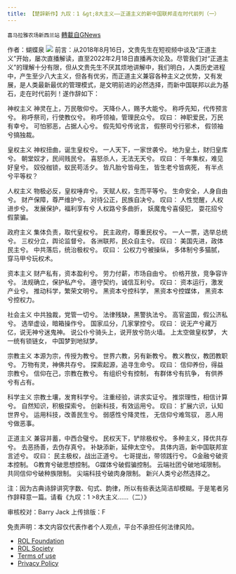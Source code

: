 ```yaml
---
title: 【楚辞新作】九叹：1 &gt;8大主义——正道主义的新中国联邦走在时代前列（一）
---
```

`喜马拉雅农场新西兰站` [轉載自GNews](https://gnews.org/zh-hans/2066584/)

作者：蝴蝶泉
![](https://assets.gnews.org/wp-content/uploads/2022/02/1-46-1-2.jpg)
前言：从2018年8月16日，文贵先生在短视频中谈及“正道主义”开始，屡次直播解读，直至2022年2月18日直播再次论及。尽管我们对“正道主义”的理解十分有限，但从文贵先生不厌其烦地讲解中，我们明白，人类历史进程中，产生至少八大主义，但各有优劣，而正道主义兼容各种主义之优势，又有发展，是人类最新最优的管理模式，是文明前进的必然选择，而新中国联邦以此为基石，走在时代前列！遂作辞如下：

神权主义
神灵在上，万民敬仰兮。
天降仆人，赐予大能兮。
称呼先知，代传预言兮。
称呼祭司，行使教仪兮。
称呼领袖，管理民众兮。
叹曰：
神职爱民，万民有幸兮。
可怕邪恶，占据人心兮。
假先知兮传讹言，
假祭司兮行邪术，
假领袖兮搞独裁。

皇权主义
神权扭曲，诞生皇权兮。
一人天下，一家世袭兮。
地为皇土，财归皇库兮。
朝堂奴才，民间贱民兮。
喜怒杀人，无法无天兮。
叹曰：
千年集权，难见好皇兮。
奴役枷锁，蚁民苟活夕。
皆凡胎兮皆母生，
皆生老兮皆病死，
有半点兮平等权？

人权主义
物极必反，皇权唾弃兮。
天赋人权，生而平等兮。
生命安全，人身自由兮。
财产保障，尊严维护兮。
对待公正，民族自决兮。
叹曰：
人性觉醒，人权进步兮。
发展保护，福利享有兮
人权路兮多曲折，
妖魔鬼兮喜侵犯，
耍花招兮假蒙骗。

政府主义
集体负责，取代皇权兮。
民主政府，尊重民权兮。
一人一票，选举总统兮。
三权分立，舆论监督兮。
各洲联邦，民众自主兮。
叹曰：
美国先进，政体民主兮。
中共落后，统治极权兮。
叹曰：
公权力兮被操纵，
多体制兮多猫腻，
穿马甲兮玩权术。

资本主义
财产私有，资本盈利兮。
劳力付薪，市场自由兮。
价格开放，竞争容许兮。
法规确立，保护私产兮。
遵守契约，诚信互利兮。
叹曰：
资本运行，激发产业兮。
推动科学，繁荣文明兮。
黑资本兮控科学，
黑资本兮控媒体，
黑资本兮控权力。

社会主义
中共独裁，党管一切兮。
法律残缺，黑警执法兮。
高官盗国，假公济私兮。
选举虚设，暗箱操作兮。
国家瓜分，几家掌控兮。
叹曰：
说无产兮藏万亿，说无神兮迷鬼神。
说公仆兮骑头上，说开放兮防火墙。
上太空做皇权梦，
大一统有锁链女，
中国梦到地狱梦。

宗教主义
本源为宗，传授为教兮。
世界六教，另有新教兮。
教义教仪，教团教职兮。
万物有灵，神佛共存兮。
探索起源，追寻生命兮。
叹曰：
信仰养份，得益宗教兮。
信仰在己，宗教在教兮。
有组织兮有控制，
有群体兮有抗争，
有供养兮有占有。

科学主义
宗教土壤，发育科学兮。
注重经验，讲求实证兮。
推崇理性，相信计算兮。
自然知识，积极探索兮。
创新科技，有效运用兮。
叹曰：
扩展六识，认知世界兮。
运用科技，改善民生兮。
弱感性兮降灵性，
无信仰兮难驾驭，
恶人用兮做恶事。

正道主义
兼容并蓄，中西合璧兮。
民权天下，铲除极权兮。
多种主义，择优共存兮。
去恶扬善，去伪存真兮。
补缺添新，延伸太空兮。
具体内涵，新中国联邦宣言述兮。
叹曰：
民主极权，战出正道兮。
七哥提出，带领践行兮。
G金融兮破资本控制。
G教育兮破思想控制。
G媒体兮破假骗控制。
云端社团兮破地域限制。
共同信仰兮破种族限制。
尖端科技兮破肉身限制。
新兴人类兮必然选择之。

注：因为古典诗辞讲究字数、句式、韵律，所以有些表达简洁却模糊。于是笔者另作辞释意一篇。请看《九叹：1 &gt;8大主义……（二）》

审核校对：Barry Jack
上传排版：F

 

免责声明：本文内容仅代表作者个人观点，平台不承担任何法律风险。

- [ROL Foundation](https://rolfoundation.org/)
- [ROL Society](https://rolsociety.org/)
- [Terms of use](https://gnews.org/terms-of-use-3/)
- [Privacy Policy](https://gnews.org/privacy-policy/)
